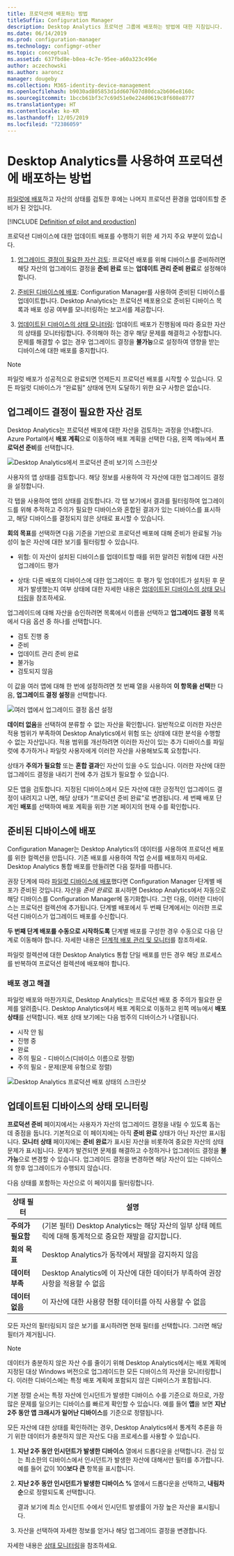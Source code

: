 ```yaml
---
title: 프로덕션에 배포하는 방법
titleSuffix: Configuration Manager
description: Desktop Analytics 프로덕션 그룹에 배포하는 방법에 대한 지침입니다.
ms.date: 06/14/2019
ms.prod: configuration-manager
ms.technology: configmgr-other
ms.topic: conceptual
ms.assetid: 637fbd8e-b8ea-4c7e-95ee-a60a323c496e
author: aczechowski
ms.author: aaroncz
manager: dougeby
ms.collection: M365-identity-device-management
ms.openlocfilehash: b9030ad805853d1dd607607d80dca2b606e8160c
ms.sourcegitcommit: 1bccb61bf3c7c69d51e0e224d0619c8f608e8777
ms.translationtype: HT
ms.contentlocale: ko-KR
ms.lasthandoff: 12/05/2019
ms.locfileid: "72386059"
---
```

# <a name="how-to-deploy-to-production-with-desktop-analytics"></a>Desktop Analytics를 사용하여 프로덕션에 배포하는 방법

[파일럿에 배포](/sccm/desktop-analytics/deploy-pilot)하고 자산의 상태를 검토한 후에는 나머지 프로덕션 환경을 업데이트할 준비가 된 것입니다.

[!INCLUDE [Definition of pilot and production](includes/define-pilot-prod.md)]

프로덕션 디바이스에 대한 업데이트 배포를 수행하기 위한 세 가지 주요 부분이 있습니다.

1. [업그레이드 결정이 필요한 자산 검토](#bkmk_review): 프로덕션 배포를 위해 디바이스를 준비하려면 해당 자산의 업그레이드 결정을 **준비 완료** 또는 **업데이트 관리 준비 완료**로 설정해야 합니다.  

2. [준비된 디바이스에 배포](#bkmk_deploy): Configuration Manager를 사용하여 준비된 디바이스를 업데이트합니다. Desktop Analytics는 프로덕션 배포용으로 준비된 디바이스 목록과 배포 성공 여부를 모니터링하는 보고서를 제공합니다.  

3. [업데이트된 디바이스의 상태 모니터링](#bkmk_monitor): 업데이트 배포가 진행됨에 따라 중요한 자산의 상태를 모니터링합니다. 주의해야 하는 경우 해당 문제를 해결하고 수정합니다. 문제를 해결할 수 없는 경우 업그레이드 결정을 **불가능**으로 설정하여 영향을 받는 디바이스에 대한 배포를 중지합니다.  

> [!NOTE]  
> 파일럿 배포가 성공적으로 완료되면 언제든지 프로덕션 배포를 시작할 수 있습니다. 모든 파일럿 디바이스가 “완료됨” 상태에 먼저 도달하기 위한 요구 사항은 없습니다.  



## <a name="bkmk_review"></a> 업그레이드 결정이 필요한 자산 검토

Desktop Analytics는 프로덕션 배포에 대한 자산을 검토하는 과정을 안내합니다. Azure Portal에서 **배포 계획**으로 이동하여 배포 계획을 선택한 다음, 왼쪽 메뉴에서 **프로덕션 준비**를 선택합니다.

![Desktop Analytics에서 프로덕션 준비 보기의 스크린샷](media/prepare-production.png)

사용자의 앱 상태를 검토합니다. 해당 정보를 사용하여 각 자산에 대한 업그레이드 결정을 설정합니다.

각 탭을 사용하여 앱의 상태를 검토합니다. 각 탭 보기에서 결과를 필터링하여 업그레이드를 위해 추적하고 주의가 필요한 디바이스와 혼합된 결과가 있는 디바이스를 표시하고, 해당 디바이스를 결정되지 않은 상태로 표시할 수 있습니다.

**회의 목표**를 선택하면 다음 기준을 기반으로 프로덕션 배포에 대해 준비가 완료될 가능성이 높은 자산에 대한 보기를 필터링할 수 있습니다.

- 위험: 이 자산이 설치된 디바이스를 업데이트할 때를 위한 알려진 위험에 대한 사전 업그레이드 평가  

- 상태: 다른 배포의 디바이스에 대한 업그레이드 후 평가 및 업데이트가 설치된 후 문제가 발생했는지 여부 상태에 대한 자세한 내용은 [업데이트된 디바이스의 상태 모니터링](#bkmk_monitor)을 참조하세요.  

업그레이드에 대해 자산을 승인하려면 목록에서 이름을 선택하고 **업그레이드 결정** 목록에서 다음 옵션 중 하나를 선택합니다.

- 검토 진행 중
- 준비
- 업데이트 관리 준비 완료
- 불가능
- 검토되지 않음

이 값을 여러 앱에 대해 한 번에 설정하려면 첫 번째 열을 사용하여 **이 항목을 선택**한 다음, **업그레이드 결정 설정**을 선택합니다.

![여러 앱에서 업그레이드 결정 옵션 설정](media/prep-prod-set-upgrade-decision.png)

**데이터 없음**을 선택하여 분류할 수 없는 자산을 확인합니다. 일반적으로 이러한 자산은 적용 범위가 부족하여 Desktop Analytics에서 위험 또는 상태에 대한 분석을 수행할 수 없는 자산입니다. 적용 범위를 개선하려면 이러한 자산이 있는 추가 디바이스를 파일럿에 추가하거나 파일럿 사용자에게 이러한 자산을 사용해보도록 요청합니다.

상태가 **주의가 필요함** 또는 **혼합 결과**인 자산이 있을 수도 있습니다. 이러한 자산에 대한 업그레이드 결정을 내리기 전에 추가 검토가 필요할 수 있습니다.

모든 앱을 검토합니다. 지정된 디바이스에서 모든 자산에 대한 긍정적인 업그레이드 결정이 내려지고 나면, 해당 상태가 “프로덕션 준비 완료”로 변경됩니다. 세 번째 배포 단계인 **배포**를 선택하여 배포 계획을 위한 기본 페이지의 현재 수를 확인합니다.


## <a name="bkmk_deploy"></a> 준비된 디바이스에 배포

Configuration Manager는 Desktop Analytics의 데이터를 사용하여 프로덕션 배포를 위한 컬렉션을 만듭니다. 기존 배포를 사용하여 작업 순서를 배포하지 마세요. Desktop Analytics 통합 배포를 만들려면 다음 절차를 따릅니다.

권장 단계에 따라 [파일럿 디바이스에 배포](/sccm/desktop-analytics/deploy-pilot#deploy-to-pilot-devices)했다면 Configuration Manager 단계별 배포가 준비된 것입니다. 자산을 *준비 완료*로 표시하면 Desktop Analytics에서 자동으로 해당 디바이스를 Configuration Manager에 동기화합니다. 그런 다음, 이러한 디바이스는 프로덕션 컬렉션에 추가됩니다. 단계별 배포에서 두 번째 단계에서는 이러한 프로덕션 디바이스가 업그레이드 배포를 수신합니다.

**두 번째 단계 배포를 수동으로 시작하도록** 단계별 배포를 구성한 경우 수동으로 다음 단계로 이동해야 합니다. 자세한 내용은 [단계적 배포 관리 및 모니터](/sccm/osd/deploy-use/manage-monitor-phased-deployments#bkmk_move)를 참조하세요.

파일럿 컬렉션에 대한 Desktop Analytics 통합 단일 배포를 만든 경우 해당 프로세스를 반복하여 프로덕션 컬렉션에 배포해야 합니다.


### <a name="address-deployment-alerts"></a>배포 경고 해결

파일럿 배포와 마찬가지로, Desktop Analytics는 프로덕션 배포 중 주의가 필요한 문제를 알려줍니다. Desktop Analytics에서 배포 계획으로 이동하고 왼쪽 메뉴에서 **배포 상태**를 선택합니다. 배포 상태 보기에는 다음 범주의 디바이스가 나열됩니다.  

- 시작 안 됨
- 진행 중
- 완료
- 주의 필요 - 디바이스(디바이스 이름으로 정렬)
- 주의 필요 - 문제(문제 유형으로 정렬)

![Desktop Analytics 프로덕션 배포 상태의 스크린샷](media/prod-deployment-status.png)


## <a name="bkmk_monitor"></a> 업데이트된 디바이스의 상태 모니터링

**프로덕션 준비** 페이지에서는 사용자가 자산의 업그레이드 결정을 내릴 수 있도록 돕는 데 중점을 둡니다. 기본적으로 이 페이지에는 아직 **준비 완료** 상태가 아닌 자산만 표시됩니다. **모니터 상태** 페이지에는 **준비 완료**가 표시된 자산을 비롯하여 중요한 자산의 상태 문제가 표시됩니다. 문제가 발견되면 문제를 해결하고 수정하거나 업그레이드 결정을 **불가능**으로 변경할 수 있습니다. 업그레이드 결정을 변경하면 해당 자산이 있는 디바이스의 향후 업그레이드가 수행되지 않습니다.

다음 상태를 포함하는 자산으로 이 페이지를 필터링합니다.

| 상태 필터 | 설명 |
|----------------------|-------------|
| **주의가 필요함** | (기본 필터) Desktop Analytics는 해당 자산의 일부 상태 메트릭에 대해 통계적으로 중요한 재발을 감지합니다.
| **회의 목표** | Desktop Analytics가 동작에서 재발을 감지하지 않음 |
| **데이터 부족** | Desktop Analytics에 이 자산에 대한 데이터가 부족하여 권장 사항을 적용할 수 없음 |
| **데이터 없음** | 이 자산에 대한 사용량 현황 데이터를 아직 사용할 수 없음 |

모든 자산의 필터링되지 않은 보기를 표시하려면 현재 필터를 선택합니다. 그러면 해당 필터가 제거됩니다.

> [!NOTE]  
> 데이터가 충분하지 않은 자산 수를 줄이기 위해 Desktop Analytics에서는 배포 계획에 지정된 대상 Windows 버전으로 업그레이드한 모든 디바이스의 자산을 모니터링합니다. 이러한 디바이스에는 특정 배포 계획에 포함되지 않은 디바이스가 포함됩니다.  

기본 정렬 순서는 특정 자산에 인시던트가 발생한 디바이스 수를 기준으로 하므로, 가장 많은 문제를 일으키는 디바이스를 빠르게 확인할 수 있습니다. 예를 들어 **앱**을 보면 **지난 2주 동안 앱 크래시가 일어난 디바이스**를 기준으로 정렬됩니다.

모든 자산에 대한 상태를 확인하려는 경우, Desktop Analytics에서 통계적 추론을 하기 위한 데이터가 충분하지 않은 자산도 다음 프로세스를 사용할 수 있습니다.

1. **지난 2주 동안 인시던트가 발생한 디바이스** 열에서 드롭다운을 선택합니다. 관심 있는 최소한의 디바이스에서 인시던트가 발생한 자산에 대해서만 필터를 추가합니다. 예를 들어 값이 100**보다 큰** 항목을 표시합니다.  

2. **지난 2주 동안 인시던트가 발생한 디바이스 %** 열에서 드롭다운을 선택하고, **내림차순**으로 정렬되도록 선택합니다.  

    결과 보기에 최소 인시던트 수에서 인시던트 발생률이 가장 높은 자산을 표시됩니다.  

3. 자산을 선택하여 자세한 정보를 얻거나 해당 업그레이드 결정을 변경합니다.  

자세한 내용은 [상태 모니터링](/sccm/desktop-analytics/health-status-monitoring)을 참조하세요.

